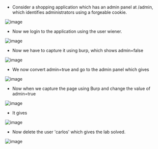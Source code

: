 - Consider a shopping application which has an admin panel at /admin, which identifies administrators using a forgeable cookie. 

![image](https://github.com/Akhilkj123/Portswigger/assets/65653010/e8f80eba-f5cb-4875-b92e-9d39038d50e5)

- Now we login to the application using the user wiener.

![image](https://github.com/Akhilkj123/Portswigger/assets/65653010/a2305036-eb7a-40d8-9d84-97d9456fba4b)

- Now we have to capture it using burp, which shows admin=false

![image](https://github.com/Akhilkj123/Portswigger/assets/65653010/eec9dc89-a708-4581-9549-c27d6950ac2a)

- We now convert admin=true and go to the admin panel which gives

![image](https://github.com/Akhilkj123/Portswigger/assets/65653010/afb2ba67-a5cb-48fd-b2a0-25566fc344e3)

- Now when we capture the page using Burp and change the value of admin=true

![image](https://github.com/Akhilkj123/Portswigger/assets/65653010/3ba35b03-e7db-4814-8739-b5aed28260f6)

- It gives

![image](https://github.com/Akhilkj123/Portswigger/assets/65653010/dc763330-643f-4150-89f7-71a8ee134228)

- Now delete the user 'carlos' which gives the lab solved.

![image](https://github.com/Akhilkj123/Portswigger/assets/65653010/54b48c17-037f-49a9-9118-cab7a77f0aea)










